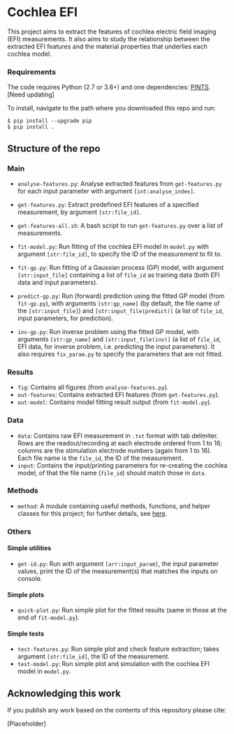 # Cochlea EFI

This project aims to extract the features of cochlea electric field imaging (EFI) measurements.
It also aims to study the relationship between the extracted EFI features and the material properties that underlies each cochlea model.

### Requirements

The code requires Python (2.7 or 3.6+) and one dependencies:
[PINTS](https://github.com/pints-team/pints#installing-pints). [Need updating]

To install, navigate to the path where you downloaded this repo and run:
```
$ pip install --upgrade pip
$ pip install .
```


## Structure of the repo

### Main
- `analyse-features.py`: Analyse extracted features from `get-features.py` for each input parameter with argument `[int:analyse_index]`.
- `get-features.py`: Extract predefined EFI features of a specified measurement, by argument `[str:file_id]`.
- `get-features-all.sh`: A bash script to run `get-features.py` over a list of measurements.
- `fit-model.py`: Run fitting of the cochlea EFI model in `model.py` with argument `[str:file_id]`, to specify the ID of the measurement to fit to.

- `fit-gp.py`: Run fitting of a Gaussian process (GP) model, with argument `[str:input_file]` containing a list of `file_id` as training data (both EFI data and input parameters).
- `predict-gp.py`: Run (forward) prediction using the fitted GP model (from `fit-gp.py`), with arguments `[str:gp_name]` (by default, the file name of the `[str:input_file]`) and `[str:input_file(predict)]` (a list of `file_id`, input parameters, for prediction).
- `inv-gp.py`: Run inverse problem using the fitted GP model, with arguments `[str:gp_name]` and `[str:input_file(inv)]` (a list of `file_id`, EFI data, for inverse problem, i.e. predicting the input parameters). It also requires `fix_param.py` to specify the parameters that are not fitted.

### Results
- `fig`: Contains all figures (from `analyse-features.py`).
- `out-features`: Contains extracted EFI features (from `get-features.py`).
- `out-model`: Contains model fitting result output (from `fit-model.py`).

### Data
- `data`: Contains raw EFI measurement in `.txt` format with tab delimiter.
Rows are the readout/recording at each electrode ordered from 1 to 16; columns are the stimulation electrode numbers (again from 1 to 16).
Each file name is the `file_id`, the ID of the measurement.
- `input`: Contains the input/printing parameters for re-creating the cochlea model, of that the file name (`file_id`) should match those in `data`.

### Methods
- `method`: A module containing useful methods, functions, and helper classes for this project;
for further details, see [here](./method/README.md).

### Others
#### Simple utilities
- `get-id.py`: Run with argument `[arr:input_param]`, the input parameter values, print the ID of the measurement(s) that matches the inputs on console.

#### Simple plots
- `quick-plot.py`: Run simple plot for the fitted results (same in those at the end of `fit-model.py`).

#### Simple tests
- `test-features.py`: Run simple plot and check feature extraction;
takes argument `[str:file_id]`, the ID of the measurement.
- `test-model.py`: Run simple plot and simulation with the cochlea EFI model in `model.py`.


## Acknowledging this work

If you publish any work based on the contents of this repository please cite:

[Placeholder]

